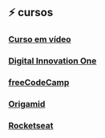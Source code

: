 ## :zap: cursos

### [Curso em vídeo](https://www.cursoemvideo.com/)
### [Digital Innovation One](https://digitalinnovation.one/sign-up?ref=U52GKXN9XH)
### [freeCodeCamp](https://www.freecodecamp.org/)
### [Origamid](https://www.origamid.com/)
### [Rocketseat](https://rocketseat.com.br/)
